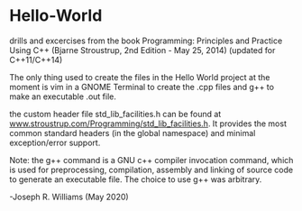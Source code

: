 # Hello-World
drills and excercises from the book Programming: Principles and Practice Using C++ (Bjarne Stroustrup, 2nd Edition - May 25, 2014) (updated for C++11/C++14) 


The only thing used to create the files in the Hello World project at the moment is vim in a GNOME Terminal to create the .cpp files and g++ to make an executable .out file.

the custom header file std_lib_facilities.h can be found at www.stroustrup.com/Programming/std_lib_facilities.h. It provides the most common standard headers (in the global namespace) and minimal exception/error support.

Note: the g++ command is a GNU c++ compiler invocation command, which is used for preprocessing, compilation, assembly and linking of source code to generate an executable file. The choice to use g++ was arbitrary.

-Joseph R. Williams (May 2020)
